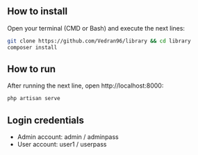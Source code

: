 ## How to install

Open your terminal (CMD or Bash) and execute the next lines:
```bash
git clone https://github.com/Vedran96/library && cd library
composer install
```

## How to run

After running the next line, open http://localhost:8000:
```bash
php artisan serve
```

## Login credentials

* Admin account: admin / adminpass
* User account: user1 / userpass
